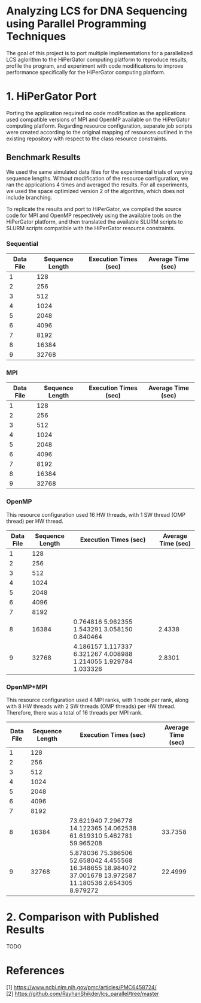 # Analyzing LCS for DNA Sequencing using Parallel Programming Techniques

The goal of this project is to port multiple implementations for a parallelized LCS aglorithm to the HiPerGator computing platform to reproduce results, profile the program, and experiment with code modifications to improve performance specifically for the HiPerGator computing platform.

# 1. HiPerGator Port

Porting the application required no code modification as the applications used compatible versions of MPI and OpenMP available on the HiPerGator computing platform. Regarding resource configuration, separate job scripts were created according to the original mapping of resources outlined in the existing repository with respect to the class resource constraints.

## Benchmark Results

We used the same simulated data files for the experimental trials of varying sequence lengths. Without modification of the resource configuration, we ran the applications 4 times and averaged the results. For all experiments, we used the space optimized version 2 of the algorithm, which does not include branching.

To replicate the results and port to HiPerGator, we compiled the source code for MPI and OpenMP respectively using the available tools on the HiPerGator platform, and then translated the available SLURM scripts to SLURM scripts compatible with the HiPerGator resource constraints.

### Sequential

Data File | Sequence Length | Execution Times (sec) | Average Time (sec) |
-- | -- | -- | -- |
1 | 128    |
2 | 256    |
3 | 512    |
4 | 1024   |
5 | 2048   |
6 | 4096   |
7 | 8192   |
8 | 16384  |
9 | 32768  |

### MPI

Data File | Sequence Length | Execution Times (sec) | Average Time (sec) |
-- | -- | -- | -- |
1 | 128    |
2 | 256    |
3 | 512    |
4 | 1024   |
5 | 2048   |
6 | 4096   |
7 | 8192   |
8 | 16384  |
9 | 32768  |

### OpenMP

This resource configuration used 16 HW threads, with 1 SW thread (OMP thread) per HW thread.

Data File | Sequence Length | Execution Times (sec) | Average Time (sec) |
-- | -- | -- | -- |
1 | 128    |
2 | 256    |
3 | 512    |
4 | 1024   |
5 | 2048   |
6 | 4096   |
7 | 8192   |
8 | 16384  | 0.764816 5.962355 1.543291 3.058150 0.840464 | 2.4338
9 | 32768  | 4.186157 1.117337 6.321267 4.008988 1.214055 1.929784 1.033326 | 2.8301

### OpenMP+MPI

This resource configuration used 4 MPI ranks, with 1 node per rank, along with 8 HW threads with 2 SW threads (OMP threads) per HW thread. Therefore, there was a total of 16 threads per MPI rank.

Data File | Sequence Length | Execution Times (sec) | Average Time (sec)
-- | -- | -- | -- |
1 | 128    |
2 | 256    |
3 | 512    |
4 | 1024   |
5 | 2048   |
6 | 4096   |
7 | 8192   |
8 | 16384  | 73.621940 7.296778 14.122365 14.062538 61.619310 5.462781 59.965208 | 33.7358
9 | 32768  | 5.878036 75.386506 52.658042 4.455568 16.348655 18.984072 37.001678 13.972587 11.180536 2.654305 8.979272 | 22.4999

# 2. Comparison with Published Results

TODO

# References

[1] https://www.ncbi.nlm.nih.gov/pmc/articles/PMC6458724/  
[2] https://github.com/RayhanShikder/lcs_parallel/tree/master